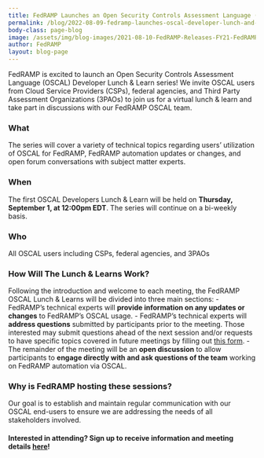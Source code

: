```yaml
---
title: FedRAMP Launches an Open Security Controls Assessment Language (OSCAL) Developer Lunch & Learn Series
permalink: /blog/2022-08-09-fedramp-launches-oscal-developer-lunch-and-learn-series/
body-class: page-blog
image: /assets/img/blog-images/2021-08-10-FedRAMP-Releases-FY21-FedRAMP-Annual-Survey.png
author: FedRAMP
layout: blog-page
---
```

FedRAMP is excited to launch an Open Security Controls Assessment Language (OSCAL) Developer Lunch & Learn series! We invite OSCAL users from Cloud Service Providers (CSPs), federal agencies, and Third Party Assessment Organizations (3PAOs) to join us for a virtual lunch & learn and take part in discussions with our FedRAMP OSCAL team. 
<h3>What</h3>
The series will cover a variety of technical topics regarding users’ utilization of OSCAL for FedRAMP, FedRAMP automation updates or changes, and open forum conversations with subject matter experts. 
<h3>When</h3>
The first OSCAL Developers Lunch & Learn will be held on <b>Thursday, September 1, at 12:00pm EDT</b>. The series will continue on a bi-weekly basis.
<h3>Who</h3>
All OSCAL users including CSPs, federal agencies, and 3PAOs
<h3>How Will The Lunch & Learns Work?</h3>
Following the introduction and welcome to each meeting, the FedRAMP OSCAL Lunch & Learns will be divided into three main sections:
- FedRAMP’s technical experts will <b>provide information on any updates or changes</b> to FedRAMP’s OSCAL usage.
- FedRAMP’s technical experts will <b>address questions</b> submitted by participants prior to the meeting. Those interested may submit questions ahead of the next session and/or requests to have specific topics covered in future meetings by filling out <a href="https://forms.gle/7vER3W3pRbR1wq6R9" target="_blank" rel="noopener noreferrer">this form</a>.
- The remainder of the meeting will be an <b>open discussion</b> to allow participants to <b>engage directly with and ask questions of the team</b> working on FedRAMP automation via OSCAL.
<h3>Why is FedRAMP hosting these sessions?</h3>
Our goal is to establish and maintain regular communication with our OSCAL end-users to ensure we are addressing the needs of all stakeholders involved.

<h4>Interested in attending? Sign up to receive information and meeting details <a href="https://forms.gle/7vER3W3pRbR1wq6R9" target="_blank" rel="noopener noreferrer">here</a>!</h4>
